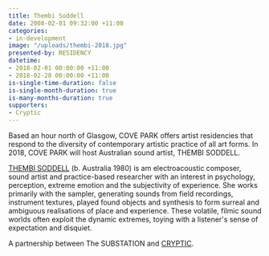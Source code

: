 ```yaml
---
title: Thembi Soddell
date: 2008-02-01 09:32:00 +11:00
categories:
- in-development
image: "/uploads/thembi-2018.jpg"
presented-by: RESIDENCY
datetime:
- 2018-02-01 00:00:00 +11:00
- 2018-02-28 00:00:00 +11:00
is-single-time-duration: false
is-single-month-duration: true
is-many-months-duration: true
supporters:
- Cryptic
---
```


Based an hour north of Glasgow, COVE PARK offers artist residencies that respond to the diversity of contemporary artistic practice of all art forms. In 2018, COVE PARK will host Australian sound artist, THEMBI SODDELL.

[THEMBI SODDELL](http://thembisoddell.com/) (b. Australia 1980) is am electroacoustic composer, sound artist and practice-based researcher with an interest in psychology, perception, extreme emotion and the subjectivity of experience. She works primarily with the sampler, generating sounds from field recordings, instrument textures, played found objects and synthesis to form surreal and ambiguous realisations of place and experience. These volatile, filmic sound worlds often exploit the dynamic extremes, toying with a listener's sense of expectation and disquiet.

A partnership between The SUBSTATION and [CRYPTIC](http://www.cryptic.org.uk/).
